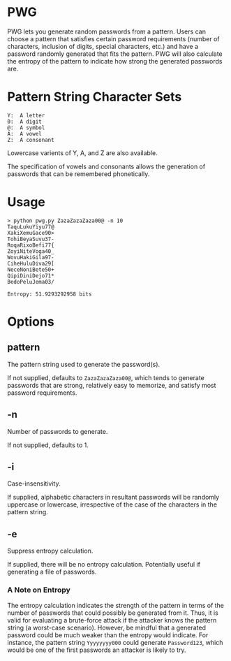 # PWG

PWG lets you generate random passwords from a pattern. Users can choose a pattern that satisfies certain password requirements (number of characters, inclusion of digits, special characters, etc.) and have a password randomly generated that fits the pattern. PWG will also calculate the entropy of the pattern to indicate how strong the generated passwords are.

# Pattern String Character Sets
```
Y:  A letter
0:  A digit
@:  A symbol
A:  A vowel
Z:  A consonant
```
Lowercase varients of Y, A, and Z are also available.

The specification of vowels and consonants allows the generation of passwords that can be remembered phonetically.

# Usage
```
> python pwg.py ZazaZazaZaza00@ -n 10
TaquLukuYiyu77@
XakiXemuGace90>
TohiBeyaSuvu37-
RoqaRixoBefi77{
ZoyiNiteVoga40_
WovuHakiGila97-
CiheHuluDiva29[
NeceNoniBete50+
QipiDiniDejo71*
BedoPeluJema03/

Entropy: 51.9293292958 bits
```

# Options

## pattern
The pattern string used to generate the password(s).

If not supplied, defaults to `ZazaZazaZaza00@`, which tends to generate passwords that are strong, relatively easy to memorize, and satisfy most password requirements.

## -n
Number of passwords to generate.

If not supplied, defaults to 1.

## -i
Case-insensitivity.

If supplied, alphabetic characters in resultant passwords will be randomly uppercase or lowercase, irrespective of the case of the characters in the pattern string.

## -e
Suppress entropy calculation.

If supplied, there will be no entropy calculation. Potentially useful if generating a file of passwords.

### A Note on Entropy
The entropy calculation indicates the strength of the pattern in terms of the number of passwords that could possibly be generated from it. Thus, it is valid for evaluating a brute-force attack if the attacker knows the pattern string (a worst-case scenario). However, be mindful that a generated password could be much weaker than the entropy would indicate. For instance, the pattern string `Yyyyyyyy000` could generate `Password123`, which would be one of the first passwords an attacker is likely to try.
